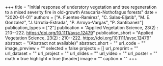 +++
title = "Initial response of understory vegetation and tree regeneration to a mixed severity fire in old-growth Araucaria-Nothofagus forests"
date = "2020-01-01"
authors = ["A. Fuentes-Ramirez", "C. Salas-Eljatib", "M. E. Gonzalez", "J. Urrutia-Estrada", "P. Arroyo-Vargas", "P. Santibanez"]
publication_types = ["2"]
publication = "Applied Vegetation Science, 23(2) : 210--222. https://doi.org/10.1111/avsc.12479"
publication_short = "Applied Vegetation Science, 23(2) : 210--222. https://doi.org/10.1111/avsc.12479"
abstract = "(Abstract not available)"
abstract_short = ""
url_code = ""
image_preview = ""
selected = false
projects = []
url_preprint = ""
url_dataset = ""
url_project = ""
url_slides = ""
url_video = ""
url_poster = ""
math = true
highlight = true
[header]
image = ""
caption = ""
+++
